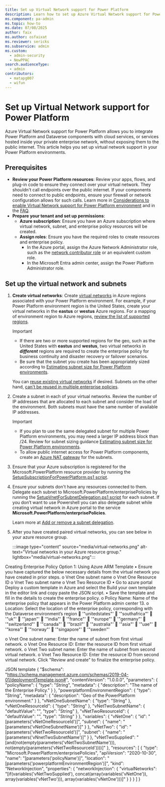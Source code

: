 ```yaml
---
title: Set up Virtual Network support for Power Platform
description: Learn how to set up Azure Virtual Network support for Power Platform.
ms.component: pa-admin
ms.topic: how-to
ms.date: 07/08/2025
author: faix 
ms.author: osfaixat 
ms.reviewer: sericks
ms.subservice: admin
ms.custom: 
  - admin-security
  - NewPPAC
search.audienceType: 
  - admin
contributors:
  - matapg007
  - wifun
---
```

 
# Set up Virtual Network support for Power Platform

Azure Virtual Network support for Power Platform allows you to integrate Power Platform and Dataverse components with cloud services, or services hosted inside your private enterprise network, without exposing them to the public internet. This article helps you set up virtual network support in your Power Platform environments.

## Prerequisites

- **Review your Power Platform resources**: Review your apps, flows, and plug-in code to ensure they connect over your virtual network. They shouldn't call endpoints over the public internet. If your components need to connect to public endpoints, ensure your firewall or network configuration allows for such calls. Learn more in [Considerations to enable Virtual Network support for Power Platform environment](vnet-support-overview.md#considerations-to-enable-virtual-network-support-for-power-platform-environment) and in the [FAQ](vnet-support-overview.md#faq).
- **Prepare your tenant and set up permissions**:
    - **Azure subscription**: Ensure you have an Azure subscription where virtual network, subnet, and enterprise policy resources will be created.
    - **Assign roles**: Ensure you have the required roles to create resources and enterprise policy.
      - In the Azure portal, assign the Azure Network Administrator role, such as the [network contributor role](/azure/role-based-access-control/built-in-roles#network-contributor) or an equivalent custom role.
      - In the Microsoft Entra admin center, assign the Power Platform Administrator role.

## Set up the virtual network and subnets

1. **Create virtual networks**: Create [virtual networks](/azure/virtual-network/virtual-networks-overview) in Azure regions associated with your Power Platform environment. For example, if your Power Platform environment region is the United States, create your virtual networks in the **eastus** or **westus** Azure regions. For a mapping of environment region to Azure regions, [review the list of supported regions](./vnet-support-overview.md#supported-regions).

    > [!IMPORTANT]
    > - If there are two or more supported regions for the geo, such as the United States with **eastus** and  **westus**, two virtual networks in ***different*** regions are required to create the enterprise policy for business continuity and disaster recovery or failover scenarios.
    > - Be sure that the subnet you create has been appropriately sized according to [Estimating subnet size for Power Platform environments](./vnet-support-overview.md#estimating-subnet-size-for-power-platform-environments).
    
    You can [reuse existing virtual networks](./vnet-support-overview.md#can-i-use-an-existing-virtual-network-for-power-platform) if desired. Subnets on the other hand, [can't be reused in multiple enterprise policies](./vnet-support-overview.md#can-i-reuse-the-same-delegated-subnet-in-multiple-enterprise-policies).

1. Create a subnet in each of your virtual networks. Review the number of IP addresses that are allocated to each subnet and consider the load of the environment. Both subnets must have the same number of available IP addresses.

    > [!IMPORTANT]
    > - If you plan to use the same delegated subnet for multiple Power Platform environments, you may need a larger IP address block than /24. Review for subnet sizing guidance [Estimating subnet size for Power Platform environments](vnet-support-overview.md#estimating-subnet-size-for-power-platform-environments).
    > - To allow public internet access for Power Platform components, create an [Azure NAT gateway](/azure/nat-gateway/nat-overview) for the subnets.

1. Ensure that your Azure subscription is registered for the Microsoft.PowerPlatform resource provider by running the [SetupSubscriptionForPowerPlatform.ps1 script](https://github.com/microsoft/PowerApps-Samples/tree/master/powershell/enterprisePolicies#how-to-run-setup-scripts).

1. Ensure your subnets don't have any resources connected to them. Delegate each subnet to Microsoft.PowerPlatform/enterprisePolicies by running the [SetupVnetForSubnetDelegation.ps1 script](https://github.com/microsoft/PowerApps-Samples/tree/master/powershell/enterprisePolicies#1-setup-virtual-network-for-subnet-injection) for each subnet. If you don’t want to use Powershell you can also delegate subnet while creating virtual network in Azure portal to the service **Microsoft.PowerPlatform/enterprisePolicies**.

    Learn more at [Add or remove a subnet delegation](/azure/virtual-network/manage-subnet-delegation?tabs=manage-subnet-delegation-portal).

1. After you have created paired virtual networks, you can see below in your azure resource group.

    :::image type="content" source="media/virtual-networks.png" alt-text="Virtual networks in your Azure resource group." lightbox="media/virtual-networks.png":::

Creating Enterprise Policy
Option 1: Using Azure ARM Template
•	Ensure you have captured the below necessary details from the virtual network you have created in prior steps.
o	Vnet One subnet name
o	Vnet One Resource ID 
o	Vnet Two subnet name 
o	Vnet Two Resource ID
•	Go to azure portal  Deploy a custom template in Azure and select the Build your own template in the editor link and copy paste the JSON script.
•	Save the template and fill in the details to create the enterprise policy.
o	Policy Name: Name of the enterprise policy that appears in the Power Platform admin center 13.
o	Location: Select the location of the enterprise policy, corresponding with the Dataverse environment’s region
	'"unitedstates"'
	'"southafrica"'
	'"uk"'
	'"japan"'
	'"india"'
	'"france"'
	'"europe"'
	'"germany"'
	'"switzerland"'
	'"canada"'
	'"brazil"'
	'"australia"'
	'"asia"'
	'"uae"'
	'"korea"'
	'"norway"'
	'"singapore"'
	'"sweden"'

o	Vnet One subnet name: Enter the name of subnet from first virtual network.
o	Vnet One Resource ID: Enter the resource ID from first virtual network.
o	Vnet Two subnet name: Enter the name of subnet from second virtual network.
o	Vnet Two Resource ID: Enter the resource ID from second virtual network.
Click "Review and create" to finalize the enterprise policy.

JSON template
{
    "$schema": "https://schema.management.azure.com/schemas/2019-04-01/deploymentTemplate.json#",
    "contentVersion": "1.0.0.0",
    "parameters": {
        "policyName": {
            "type": "String",
            "metadata": {
                "description": "The name of the Enterprise Policy."
            }
        },
        "powerplatformEnvironmentRegion": {
            "type": "String",
            "metadata": {
                "description": "Geo of the PowerPlatform environment."
            }
        },
        "vNetOneSubnetName": {
            "type": "String"
        },
        "vNetOneResourceId": {
            "type": "String"
        },
        "vNetTwoSubnetName": {
            "defaultValue": "",
            "type": "String"
        },
        "vNetTwoResourceId": {
            "defaultValue": "",
            "type": "String"
        }
    },
    "variables": {
        "vNetOne": {
            "id": "[parameters('vNetOneResourceId')]",
            "subnet": {
                "name": "[parameters('vNetOneSubnetName')]"
            }
        },
        "vNetTwo": {
            "id": "[parameters('vNetTwoResourceId')]",
            "subnet": {
                "name": "[parameters('vNnetTwoSubnetName')]"
            }
        },
        "vNetTwoSupplied": "[and(not(empty(parameters('vNetTwoSubnetName'))), not(empty(parameters('vNetTwoResourceId'))))]"
    },
    "resources": [
        {
            "type": "Microsoft.PowerPlatform/enterprisePolicies",
            "apiVersion": "2020-10-30",
            "name": "[parameters('policyName')]",
            "location": "[parameters('powerplatformEnvironmentRegion')]",
            "kind": "NetworkInjection",
            "properties": {
                "networkInjection": {
                    "virtualNetworks": "[if(variables('vNetTwoSupplied'), concat(array(variables('vNetOne')), array(variables('vNetTwo'))), array(variables('vNetOne')))]"
                }
            }
        }
    ]
}

